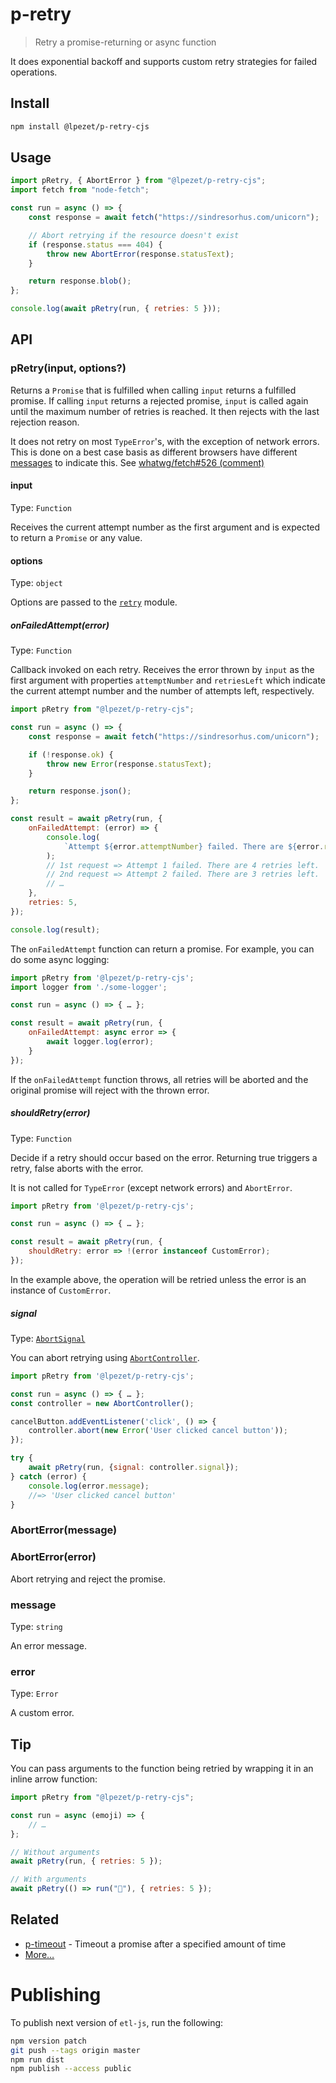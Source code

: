 # p-retry

> Retry a promise-returning or async function

It does exponential backoff and supports custom retry strategies for failed operations.

## Install

```sh
npm install @lpezet/p-retry-cjs
```

## Usage

```js
import pRetry, { AbortError } from "@lpezet/p-retry-cjs";
import fetch from "node-fetch";

const run = async () => {
	const response = await fetch("https://sindresorhus.com/unicorn");

	// Abort retrying if the resource doesn't exist
	if (response.status === 404) {
		throw new AbortError(response.statusText);
	}

	return response.blob();
};

console.log(await pRetry(run, { retries: 5 }));
```

## API

### pRetry(input, options?)

Returns a `Promise` that is fulfilled when calling `input` returns a fulfilled promise. If calling `input` returns a rejected promise, `input` is called again until the maximum number of retries is reached. It then rejects with the last rejection reason.

It does not retry on most `TypeError`'s, with the exception of network errors. This is done on a best case basis as different browsers have different [messages](https://developer.mozilla.org/en-US/docs/Web/API/Fetch_API/Using_Fetch#Checking_that_the_fetch_was_successful) to indicate this. See [whatwg/fetch#526 (comment)](https://github.com/whatwg/fetch/issues/526#issuecomment-554604080)

#### input

Type: `Function`

Receives the current attempt number as the first argument and is expected to return a `Promise` or any value.

#### options

Type: `object`

Options are passed to the [`retry`](https://github.com/tim-kos/node-retry#retryoperationoptions) module.

##### onFailedAttempt(error)

Type: `Function`

Callback invoked on each retry. Receives the error thrown by `input` as the first argument with properties `attemptNumber` and `retriesLeft` which indicate the current attempt number and the number of attempts left, respectively.

```js
import pRetry from "@lpezet/p-retry-cjs";

const run = async () => {
	const response = await fetch("https://sindresorhus.com/unicorn");

	if (!response.ok) {
		throw new Error(response.statusText);
	}

	return response.json();
};

const result = await pRetry(run, {
	onFailedAttempt: (error) => {
		console.log(
			`Attempt ${error.attemptNumber} failed. There are ${error.retriesLeft} retries left.`,
		);
		// 1st request => Attempt 1 failed. There are 4 retries left.
		// 2nd request => Attempt 2 failed. There are 3 retries left.
		// …
	},
	retries: 5,
});

console.log(result);
```

The `onFailedAttempt` function can return a promise. For example, you can do some async logging:

```js
import pRetry from '@lpezet/p-retry-cjs';
import logger from './some-logger';

const run = async () => { … };

const result = await pRetry(run, {
	onFailedAttempt: async error => {
		await logger.log(error);
	}
});
```

If the `onFailedAttempt` function throws, all retries will be aborted and the original promise will reject with the thrown error.

##### shouldRetry(error)

Type: `Function`

Decide if a retry should occur based on the error. Returning true triggers a retry, false aborts with the error.

It is not called for `TypeError` (except network errors) and `AbortError`.

```js
import pRetry from '@lpezet/p-retry-cjs';

const run = async () => { … };

const result = await pRetry(run, {
	shouldRetry: error => !(error instanceof CustomError);
});
```

In the example above, the operation will be retried unless the error is an instance of `CustomError`.

##### signal

Type: [`AbortSignal`](https://developer.mozilla.org/en-US/docs/Web/API/AbortSignal)

You can abort retrying using [`AbortController`](https://developer.mozilla.org/en-US/docs/Web/API/AbortController).

```js
import pRetry from '@lpezet/p-retry-cjs';

const run = async () => { … };
const controller = new AbortController();

cancelButton.addEventListener('click', () => {
	controller.abort(new Error('User clicked cancel button'));
});

try {
	await pRetry(run, {signal: controller.signal});
} catch (error) {
	console.log(error.message);
	//=> 'User clicked cancel button'
}
```

### AbortError(message)

### AbortError(error)

Abort retrying and reject the promise.

### message

Type: `string`

An error message.

### error

Type: `Error`

A custom error.

## Tip

You can pass arguments to the function being retried by wrapping it in an inline arrow function:

```js
import pRetry from "@lpezet/p-retry-cjs";

const run = async (emoji) => {
	// …
};

// Without arguments
await pRetry(run, { retries: 5 });

// With arguments
await pRetry(() => run("🦄"), { retries: 5 });
```

## Related

- [p-timeout](https://github.com/sindresorhus/p-timeout) - Timeout a promise after a specified amount of time
- [More…](https://github.com/sindresorhus/promise-fun)

# Publishing

To publish next version of `etl-js`, run the following:

```bash
npm version patch
git push --tags origin master
npm run dist
npm publish --access public
```
